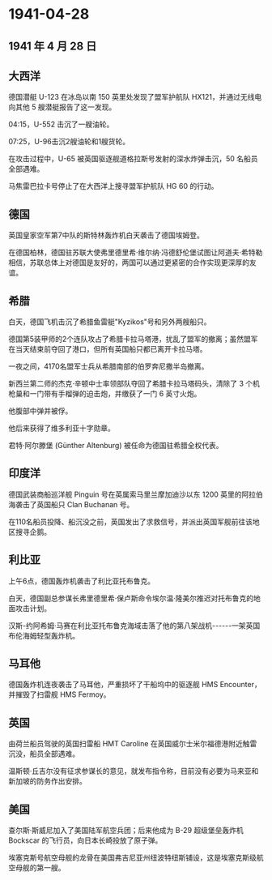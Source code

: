 # 1941-04-28

## 1941 年 4 月 28 日

## 大西洋

德国潜艇 U-123 在冰岛以南 150 英里处发现了盟军护航队
HX121，并通过无线电向其他 5 艘潜艇报告了这一发现。

04:15，U-552 击沉了一艘油轮。

07:25，U-96击沉2艘油轮和1艘货轮。

在攻击过程中，U-65 被英国驱逐舰道格拉斯号发射的深水炸弹击沉，50
名船员全部遇难。

马焦雷巴拉卡号停止了在大西洋上搜寻盟军护航队 HG 60 的行动。

## 德国

英国皇家空军第7中队的斯特林轰炸机白天袭击了德国埃姆登。

在德国柏林，德国驻苏联大使弗里德里希·维尔纳·冯德舒伦堡试图让阿道夫·希特勒相信，苏联总体上对德国是友好的，两国可以通过更紧密的合作实现更深厚的友谊。

## 希腊

白天，德国飞机击沉了希腊鱼雷艇"Kyzikos"号和另外两艘船只。

德国第5装甲师的2个连队攻占了希腊卡拉马塔港，扰乱了盟军的撤离；虽然盟军在当天结束前夺回了港口，但所有英国船只都已离开卡拉马塔。

一夜之间，4170名盟军士兵从希腊南部的伯罗奔尼撒半岛撤离。

新西兰第二师的杰克·辛顿中士率领部队夺回了希腊卡拉马塔码头，清除了 3
个机枪巢和一门带有手榴弹的迫击炮，并缴获了一门 6 英寸火炮。

他腹部中弹并被俘。

他后来获得了维多利亚十字勋章。

君特·阿尔滕堡 (Günther Altenburg) 被任命为德国驻希腊全权代表。

## 印度洋

德国武装商船巡洋舰 Pinguin 号在英属索马里兰摩加迪沙以东 1200
英里的阿拉伯海袭击了英国船只 Clan Buchanan 号。

在110名船员投降、船沉没之前，英国发出了求救信号，并派出英国军舰前往该地区搜寻企鹅。

## 利比亚

上午6点，德国轰炸机袭击了利比亚托布鲁克。

白天，德国副总参谋长弗里德里希·保卢斯命令埃尔温·隆美尔推迟对托布鲁克的地面攻击计划。

汉斯-约阿希姆·马赛在利比亚托布鲁克海域击落了他的第八架战机------一架英国布伦海姆轻型轰炸机。

## 马耳他

德国轰炸机连夜袭击了马耳他，严重损坏了干船坞中的驱逐舰 HMS
Encounter，并摧毁了扫雷舰 HMS Fermoy。

## 英国

由荷兰船员驾驶的英国扫雷船 HMT Caroline
在英国威尔士米尔福德港附近触雷沉没，船员全部遇难。

温斯顿·丘吉尔没有征求参谋长的意见，就发布指令称，目前没有必要为马来亚和新加坡的防务作出安排。

## 美国

查尔斯·斯威尼加入了美国陆军航空兵团；后来他成为 B-29 超级堡垒轰炸机
Bockscar 的飞行员，向日本长崎投放了原子弹。

埃塞克斯号航空母舰的龙骨在美国弗吉尼亚州纽波特纽斯铺设，这是埃塞克斯级航空母舰的第一艘。

